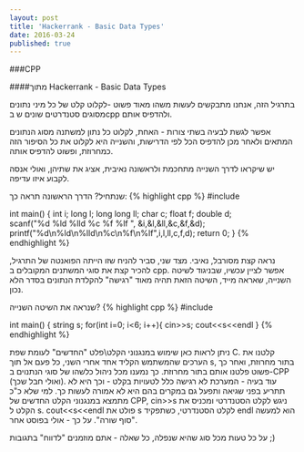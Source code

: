 ```yaml
---
layout: post
title: 'Hackerrank - Basic Data Types'
date: 2016-03-24
published: true
---
```


###CPP

####מתוך Hackerrank - Basic Data Types


בתרגיל הזה, אנחנו מתבקשים לעשות משהו מאוד פשוט -לקלוט קלט של כל מיני נתונים מסוגים סטנדרטים שונים ש בcpp ולהדפיס אותם.

אפשר לגשת לבעיה בשתי צורות - האחת, לקלוט כל נתון למשתנה מסוג הנתונים המתאים ולאחר מכן להדפיס הכל לפי הדרישות, והשנייה היא לקלוט את כל הסיפור הזה כמחרוזת, ופשוט להדפיס אותה.

יש שיקראו לדרך השנייה מתחכמת ולראשונה נאיבית, אציג את שתיהן, ואולי אנסה לקבוע איזו עדיפה.

שנתחיל? 
הדרך הראשונה תראה כך:
{% highlight cpp %}
#include <iostream>

int main()
{
    int i;
    long l; 
    long long ll;
    char c; 
    float f;
    double d;    
    scanf("%d %ld %lld %c %f %lf  ", &i,&l,&ll,&c,&f,&d);
    printf("%d\n%ld\n%lld\n%c\n%f\n%lf",i,l,ll,c,f,d);
    return 0;
}
{% endhighlight %}

נראה קצת מסורבל, נאיבי. מצד שני, סביר להניח שזו הייתה הפואנטה של התרגיל, להכיר קצת את סוגי המשתנים המקובלים ב cpp.
אפשר לציין עכשיו, שבניגוד לשיטה השנייה, שאראה מייד,  השיטה הזאת תהיה מאוד "רגישה" להקלדת הנתונים בסדר הלא נכון.

שנראה את השיטה השנייה? 
{% highlight cpp %}
#include <iostream>

int main()
{
    string s;
    for(int i=0; i<6; i++){
	cin>>s;
	cout<<s<<endl
}
{% endhighlight %}

ניתן לראות כאן שימוש במנגנוני הקלט\פלט "החדשים" לעומת שפת C. קלטנו את הערכים שהמשתמש הקליד אחד אחרי השני, כל פעם אל תוך s, בתור מחרוזת, ואחר כך פשוט פלטנו אותם בתור מחרוזת.
כך נמענו מכל ניהול כלשהו של סוגי הנתנוים ב-CPP (ואולי חבל שכך). עוד בעיה - המערכת לא רגישה כלל לטעויות בקלט - וכך היא לא תתריע בפני שגיאה ותפעל גם במקרים בהם היא לא אמורה לעשות כך.
למי שלא כ"כ מתמצא במנגנוני הקלט החדשים של CPP, cin>>s ניגש לקלט הסטנדרטי ומכניס את הקלט ל s. cout<<s<<endl פולט את s לקלט הסטנדרטי, כשתפקיד endl הוא למעשה "סוף שורה".
על כך - אולי בפוסט אחר.

על כל טעות מכל סוג שהיא שנפלה, כל שאלה - אתם מוזמנים "לדווח" בתגובות ;)
